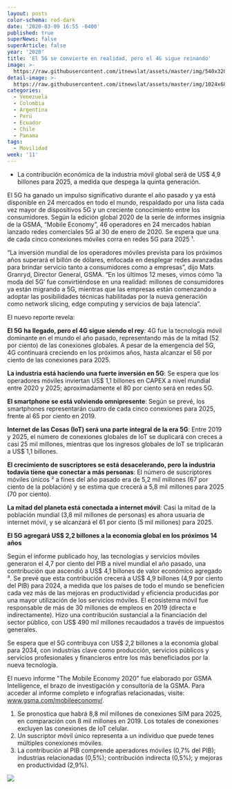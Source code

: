 ```yaml
---
layout: posts
color-schema: red-dark
date: '2020-03-09 16:55 -0400'
published: true
superNews: false
superArticle: false
year: '2020'
title: 'El 5G se convierte en realidad, pero el 4G sigue reinando'
image: >-
  https://raw.githubusercontent.com/itnewslat/assets/master/img/540x320/Antenas-5G-p.jpg
detail-image: >-
  https://raw.githubusercontent.com/itnewslat/assets/master/img/1024x680/Antenas-5G-g.jpg
categories:
  - Venezuela
  - Colombia
  - Argentina
  - Perú
  - Ecuador
  - Chile
  - Panama
tags:
  - Movilidad
week: '11'
---
```

- La contribución económica de la industria móvil global será de US$ 4,9 billones para 2025, a medida que despega la quinta generación.

El 5G ha ganado un impulso significativo durante el año pasado y ya está disponible en 24 mercados en todo el mundo, respaldado por una lista cada vez mayor de dispositivos 5G y un creciente conocimiento entre los consumidores. Según la edición global 2020 de la serie de informes insignia de la GSMA, “Mobile Economy”, 46 operadores en 24 mercados habían lanzado redes comerciales 5G al 30 de enero de 2020. Se espera que una de cada cinco conexiones móviles corra en redes 5G para 2025 ¹.

“La inversión mundial de los operadores móviles prevista para los próximos años superará el billón de dólares, enfocada en desplegar redes avanzadas para brindar servicio tanto a consumidores como a empresas”, dijo Mats Granryd, Director General, GSMA. “En los últimos 12 meses, vimos cómo ‘la moda del 5G’ fue convirtiéndose en una realidad: millones de consumidores ya están migrando a 5G, mientras que las empresas están comenzando a adoptar las posibilidades técnicas habilitadas por la nueva generación como network slicing, edge computing y servicios de baja latencia”. 

El nuevo reporte revela: 

**El 5G ha llegado, pero el 4G sigue siendo el rey**: 4G fue la tecnología móvil dominante en el mundo el año pasado, representando más de la mitad (52 por ciento) de las conexiones globales. A pesar de la emergencia del 5G, 4G continuará creciendo en los próximos años, hasta alcanzar el 56 por ciento de las conexiones para 2025.

**La industria está haciendo una fuerte inversión en 5G**: Se espera que los operadores móviles inviertan US$ 1,1 billones en CAPEX a nivel mundial entre 2020 y 2025; aproximadamente el 80 por ciento será en redes 5G. 

**El smartphone se está volviendo omnipresente**: Según se prevé, los smartphones representarán cuatro de cada cinco conexiones para 2025, frente al 65 por ciento en 2019.

**Internet de las Cosas (IoT) será una parte integral de la era 5G**: Entre 2019 y 2025, el número de conexiones globales de IoT se duplicará con creces a casi 25 mil millones, mientras que los ingresos globales de IoT se triplicarán a US$ 1,1 billones.

**El crecimiento de suscriptores se está desacelerando, pero la industria todavía tiene que conectar a más personas**: El número de suscriptores móviles únicos ² a fines del año pasado era de 5,2 mil millones (67 por ciento de la población) y se estima que crecerá a 5,8 mil millones para 2025 (70 por ciento).

**La mitad del planeta está conectada a internet móvil**: Casi la mitad de la población mundial (3,8 mil millones de personas) es ahora usuaria de internet móvil, y se alcanzará el 61 por ciento (5 mil millones) para 2025. 

**El 5G agregará US$ 2,2 billones a la economía global en los próximos 14 años**

Según el informe publicado hoy, las tecnologías y servicios móviles generaron el 4,7 por ciento del PIB a nivel mundial el año pasado, una contribución que ascendió a US$ 4,1 billones de valor económico agregado ³. Se prevé que esta contribución crecerá a US$ 4,9 billones (4,9 por ciento del PIB) para 2024, a medida que los países de todo el mundo se beneficien cada vez más de las mejoras en productividad y eficiencia producidas por una mayor utilización de los servicios móviles. El ecosistema móvil fue responsable de más de 30 millones de empleos en 2019 (directa e indirectamente). Hizo una contribución sustancial a la financiación del sector público, con US$ 490 mil millones recaudados a través de impuestos generales.

Se espera que el 5G contribuya con US$ 2,2 billones a la economía global para 2034, con industrias clave como producción, servicios públicos y servicios profesionales y financieros entre los más beneficiados por la nueva tecnología. 

El nuevo informe "The Mobile Economy 2020" fue elaborado por GSMA Intelligence, el brazo de investigación y consultoría de la GSMA. Para acceder al informe completo e infografías relacionadas, visite: www.gsma.com/mobileeconomy/. 

1. Se pronostica que habrá 8,8 mil millones de conexiones SIM para 2025, en comparación con 8 mil millones en 2019. Los totales de conexiones excluyen las conexiones de IoT celular. 
2. Un suscriptor móvil único representa a un individuo que puede tenes múltiples conexiones móviles.
3. La contribución al PIB comprende aperadores móviles (0,7% del PIB); industrias relacionadas (0,5%); contribución indirecta (0,5%); y mejoras en productividad (2,9%).

<img src="https://tracker.metricool.com/c3po.jpg?hash=56f88a41e39ab42c063cc51676587a04"/>